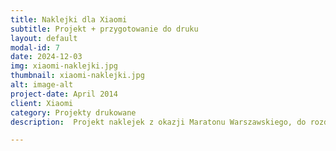 ```yaml
---
title: Naklejki dla Xiaomi
subtitle: Projekt + przygotowanie do druku
layout: default
modal-id: 7
date: 2024-12-03
img: xiaomi-naklejki.jpg
thumbnail: xiaomi-naklejki.jpg
alt: image-alt
project-date: April 2014
client: Xiaomi
category: Projekty drukowane
description:  Projekt naklejek z okazji Maratonu Warszawskiego, do rozdawania w strefie Xiaomi podczas zawodów.

---
```


